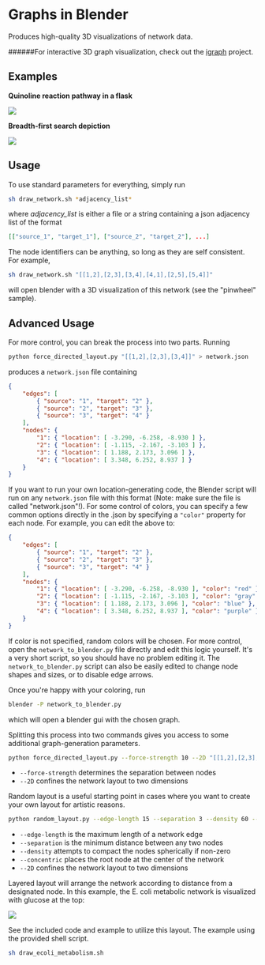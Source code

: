 Graphs in Blender
=================

Produces high-quality 3D visualizations of network data.

######For interactive 3D graph visualization, check out the [igraph](https://github.com/patrickfuller/igraph) project.

Examples
--------

**Quinoline reaction pathway in a flask**

![](http://i.imgur.com/gRpBs9X.png)

**Breadth-first search depiction**

![](http://i.imgur.com/Ll0AMBU.png)

Usage
-----

To use standard parameters for everything, simply run

```bash
sh draw_network.sh *adjacency_list*
```

where *adjacency_list* is either a file or a string containing a json adjacency
list of the format

```json
[["source_1", "target_1"], ["source_2", "target_2"], ...]
```

The node identifiers can be anything, so long as they are self consistent.
For example,

```bash
sh draw_network.sh "[[1,2],[2,3],[3,4],[4,1],[2,5],[5,4]]"
```

will open blender with a 3D visualization of this network (see the "pinwheel" sample).

Advanced Usage
--------------

For more control, you can break the process into two parts. Running

```bash
python force_directed_layout.py "[[1,2],[2,3],[3,4]]" > network.json
```

produces a `network.json` file containing

```json
{
    "edges": [
        { "source": "1", "target": "2" },
        { "source": "2", "target": "3" },
        { "source": "3", "target": "4" }
    ],
    "nodes": {
        "1": { "location": [ -3.290, -6.258, -8.930 ] },
        "2": { "location": [ -1.115, -2.167, -3.103 ] },
        "3": { "location": [ 1.188, 2.173, 3.096 ] },
        "4": { "location": [ 3.348, 6.252, 8.937 ] }
    }
}
```

If you want to run your own location-generating code, the Blender script will
run on any `network.json` file with this format (Note: make sure the file
is called "network.json"!). For some control of colors, you can specify a few
common options directly in the .json by specifying a `"color"` property for each
node. For example, you can edit the above to:

```json
{
    "edges": [
        { "source": "1", "target": "2" },
        { "source": "2", "target": "3" },
        { "source": "3", "target": "4" }
    ],
    "nodes": {
        "1": { "location": [ -3.290, -6.258, -8.930 ], "color": "red" },
        "2": { "location": [ -1.115, -2.167, -3.103 ], "color": "gray" },
        "3": { "location": [ 1.188, 2.173, 3.096 ], "color": "blue" },
        "4": { "location": [ 3.348, 6.252, 8.937 ], "color": "purple" }
    }
}
```

If color is not specified, random colors will be chosen. For more control, open
the `network_to_blender.py` file directly and edit this logic yourself. It's a
very short script, so you should have no problem editing it. The `network_to_blender.py`
script can also be easily edited to change node shapes and sizes, or to disable edge arrows.

Once you're happy with your coloring, run

```bash
blender -P network_to_blender.py
```

which will open a blender gui with the chosen graph.

Splitting this process into two commands gives you access to some additional
graph-generation parameters.

```bash
python force_directed_layout.py --force-strength 10 --2D "[[1,2],[2,3],[3,4]]"
```

 * `--force-strength` determines the separation between nodes
 * `--2D` confines the network layout to two dimensions

Random layout is a useful starting point in cases where you
want to create your own layout for artistic reasons. 

```bash
python random_layout.py --edge-length 15 --separation 3 --density 60 --concentric --2D "[[1,2],[2,3],[3,4]]"
```

 * `--edge-length` is the maximum length of a network edge
 * `--separation` is the minimum distance between any two nodes
 * `--density` attempts to compact the nodes spherically if non-zero
 * `--concentric` places the root node at the center of the network
 * `--2D` confines the network layout to two dimensions

Layered layout will arrange the network according to distance from a designated node. In this example, the E. coli metabolic network is visualized with glucose at the top:

![](http://i.imgur.com/csMl56p.png)

See the included code and example to utilize this layout. The example using the provided shell script.

```bash
sh draw_ecoli_metabolism.sh
```
